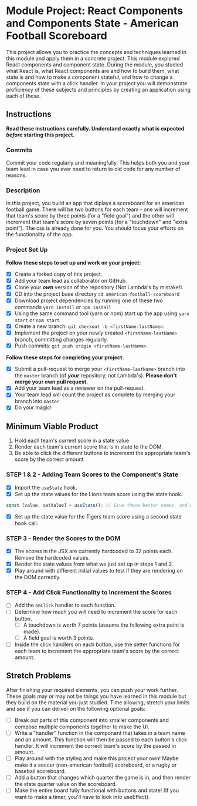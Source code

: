 # Module Project: React Components and Components State - American Football Scoreboard

This project allows you to practice the concepts and techniques learned in this module and apply them in a concrete project. This module explored React components and component state. During the module, you studied what React is, what React components are and how to build them, what state is and how to make a component stateful, and how to change a components state with a click handler. In your project you will demonstrate proficiency of these subjects and principles by creating an application using each of these.

## Instructions

**Read these instructions carefully. Understand exactly what is expected _before_ starting this project.**

### Commits

Commit your code regularly and meaningfully. This helps both you and your team lead in case you ever need to return to old code for any number of reasons.

### Description

In this project, you build an app that diplays a scoreboard for an american football game. There will be two buttons for each team - one will increment that team's score by three points (for a "field goal") and the other will increment that team's score by seven points (for a "touchdown" and "extra point"). The css is already done for you. You should focus your efforts on the functionality of the app.

### Project Set Up

**Follow these steps to set up and work on your project:**

-   [x] Create a forked copy of this project.
-   [x] Add your team lead as collaborator on GitHub.
-   [x] Clone your ***own***   version of the repository (Not Lambda's by mistake!).
-   [x] CD into the project base directory `cd american-football-scoreboard`
-   [x] Download project dependencies by running one of these two commands `yarn install` or `npm install`
-   [x] Using the same command tool (yarn or npm) start up the app using `yarn start` or `npm start`
-   [x] Create a new branch: `git checkout -b <firstName-lastName>`.
-   [x] Implement the project on your newly created `<firstName-lastName>` branch, committing changes regularly.
-   [x] Push commits: `git push origin <firstName-lastName>`.

**Follow these steps for completing your project:**

-   [x] Submit a pull-request to merge your `<firstName-lastName>` branch into the `master` branch (of ***your***   repository, not Lambda's). **Please don't merge your own pull request.**
-   [x] Add your team lead as a reviewer on the pull-request.
-   [x] Your team lead will count the project as complete by merging your branch into `master`.
-   [x] Do your magic!

## Minimum Viable Product

1.  Hold each team's current score in a state value
2.  Render each team's current score that is in state to the DOM.
3.  Be able to click the different buttons to increment the appropriate team's score by the correct amount

### STEP 1 & 2 - Adding Team Scores to the Component's State

-   [x] Import the `useState` hook.
-   [x] Set up the state values for the Lions team score using the state hook.

```js
const [value, setValue] = useState(); // Give these better names, and decide whether you want to pass an initial score into the state hook as the initialValue
```

-   [x] Set up the state value for the Tigers team score using a second state hook call.

### STEP 3 - Render the Scores to the DOM

-   [x] The scores in the JSX are currently hardcoded to 32 points each. Remove the hardcoded values.
-   [x] Render the state values from what we just set up in steps 1 and 2.
-   [x] Play around with different initial values to test if they are rendering on the DOM correctly.

### STEP 4 - Add Click Functionality to Increment the Scores

-   [ ] Add the `onClick` handler to each function.
-   [ ] Determine how much you will need to increment the score for each button.
    -   [ ] A touchdown is worth 7 points (assume the following extra point is made).
    -   [ ] A field goal is worth 3 points.
-   [ ] Inside the click handlers on each button, use the setter functions for each team to increment the appropriate team's score by the correct amount.

## Stretch Problems

After finishing your required elements, you can push your work further. These goals may or may not be things you have learned in this module but they build on the material you just studied. Time allowing, stretch your limits and see if you can deliver on the following optional goals:

-   [ ] Break out parts of this component into smaller components and compose multiple components together to make the UI.
-   [ ] Write a "handler" function in the component that takes in a team name and an amount. This function will then be passed to each button's click handler. It will increment the correct team's score by the passed in amount.
-   [ ] Play around with the styling and make this project your own! Maybe make it a soccer (non-american football) scoreboard, or a rugby or baseball scoreboard.
-   [ ] Add a button that changes which quarter the game is in, and then render the state quarter value on the scoreboard.
-   [ ] Make the entire board fully functional with buttons and state! (If you want to make a timer, you'll have to look into useEffect).
